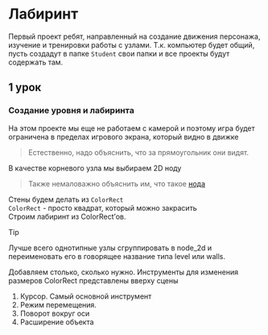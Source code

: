# Лабиринт
Первый проект ребят, направленный на создание движения персонажа, изучение и тренировки работы с узлами.
Т.к. компьютер будет общий, пусть создадут в папке `Student` свои папки и все проекты будут содержать там. <br>
## 1 урок
### Создание уровня и лабиринта
На этом проекте мы еще не работаем с камерой и поэтому игра будет ограничена в пределах игрового экрана, который видно в движке<br>
>Естественно, надо объяснить, что за прямоугольник они видят.


В качестве корневого узла мы выбираем 2D ноду<br>
>Также немаловажно объяснить им, что такое [нода](https://docs.godotengine.org/ru/4.x/classes/class_node.html)

Стены будем делать из `ColorRect` <br>
`ColorRect` - просто квадрат, который можно закрасить<br>
Строим лабиринт из ColorRect’ов.<br>

> [!TIP]
> Лучше всего однотипные узлы сгруппировать в node_2d и переименовать его в говорящее название типа level или walls.<br>

Добавляем столько, сколько нужно. Инструменты для изменения размеров ColorRect представлены вверху сцены<br>

1. Курсор. Самый основной инструмент
1. Режим перемещения.
1. Поворот вокруг оси
1. Расширение объекта
